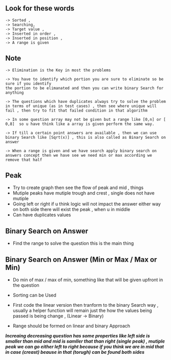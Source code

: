 
## Look for these words
```
-> Sorted ,
-> Searching,
-> Target value ,
-> Inserted in order ,
-> Inserted in position ,
-> A range is given
```


## Note

```
-> Elimination is the Key in most the problems

-> You have to identify which portion you are sure to eliminate so be sure if you identify
the portion to be elimanated and then you can write binary Search for anything

-> The questions which have duplicates always try to solve the problem in terms of unique (as in test cases) , then see where unique will fail , then try to fit that failed condition in that algorithm

-> In some question array may not be given but a range like [0,n] or [ 0,8]  so u have think like a array is given perform the same way.

-> If till a certain point answers are available , then we can use binary Search like [Sqrt(x)] , this is also called as Binary Search on answer

-> When a range is given and we have search apply binary search on answers concept then we have see we need min or max according we remove that half
```

## Peak
- Try to create graph then see the flow of peak and mid , things
- Mutiple peaks have mutiple trough and crest , single does not have mutiple
- Going left or right if u think logic will not impact the answer either way on both side there will exist the peak , when u in middle
- Can have duplicates values

## Binary Search on Answer
- Find the range to solve the question this is the main thing


## Binary Search on Answer (Min or Max / Max or Min)
- Do min of max / max of min, something like that will be given upfront in the question
  
- Sorting can be Used
  
- First code the linear version then tranform to the binary Search way , usually a helper function will remain just the
  how the values being passed is being change , (Linear -> Binary)

- Range should be formed on linear and binary Approach


***Increaing decreasing question has some properties like left side is smaller than mid and mid is samller that than right (single peak) , 
mutiple peak we can go either left to right because if you think we are in mid that in case (creast) beause in that (torugh) can be found both sides***

